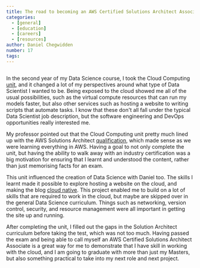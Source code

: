 ```yaml
---
title: The road to becoming an AWS Certified Solutions Architect Associate
categories:
  - [general]
  - [education]
  - [careers]
  - [resources]
author: Daniel Chegwidden
number: 17
tags:
---
```


![]()

In the second year of my Data Science course, I took the Cloud Computing [unit](https://handbooks.uwa.edu.au/unitdetails?code=CITS5503), and it changed a lot of my perspectives around what type of Data Scientist I wanted to be. Being exposed to the cloud showed me all of the usual possibilities, such as the virtual compute resources that can run my models faster, but also other services such as hosting a website to writing scripts that automate tasks. I know that these don't all fall under the typical Data Scientist job description, but the software engineering and DevOps opportunities really interested me.

My professor pointed out that the Cloud Computing unit pretty much lined up with the AWS Solutions Architect [qualification](https://aws.amazon.com/certification/certified-solutions-architect-associate/), which made sense as we were learning everything in AWS. Having a goal to not only complete the unit, but having the ability to walk away with an industry certification was a big motivation for ensuring that I learnt and understood the content, rather than just memorising facts for an exam.

This unit influenced the creation of Data Science with Daniel too. The skills I learnt made it possible to explore hosting a website on the cloud, and making the blog [cloud native](https://datasciencewithdaniel.com.au/2021/02/08/Building-DSWD-Part-2-Cloud-Native/). This project enabled me to build on a lot of skills that are required to work in the cloud, but maybe are skipped over in the general Data Science curriculum. Things such as networking, version control, security, and resource management were all important in getting the site up and running.

After completing the unit, I filled out the gaps in the Solution Architect curriculum before taking the test, which was not too much. Having passed the exam and being able to call myself an AWS Certified Solutions Architect Associate is a great way for me to demonstrate that I have skill in working with the cloud, and I am going to graduate with more than just my Masters, but also something practical to take into my next role and next project.
